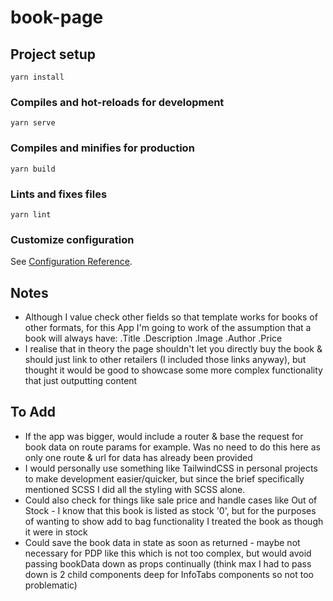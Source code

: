 # book-page

## Project setup
```
yarn install
```

### Compiles and hot-reloads for development
```
yarn serve
```

### Compiles and minifies for production
```
yarn build
```

### Lints and fixes files
```
yarn lint
```

### Customize configuration
See [Configuration Reference](https://cli.vuejs.org/config/).

## Notes
- Although I value check other fields so that template works for books of other formats, for this App I'm going to work of the assumption that a book will always have:
  .Title
  .Description
  .Image
  .Author
  .Price
- I realise that in theory the page shouldn't let you directly buy the book & should just link to other retailers (I included those links anyway), but thought it would be good to showcase some more complex functionality that just outputting content

## To Add
- If the app was bigger, would include a router & base the request for book data on route params for example. Was no need to do this here as only one route & url for data has already been provided
- I would personally use something like TailwindCSS in personal projects to make development easier/quicker, but since the brief specifically mentioned SCSS I did all the styling with SCSS alone.
- Could also check for things like sale price and handle cases like Out of Stock - I know that this book is listed as stock '0', but for the purposes of wanting to show add to bag functionality I treated the book as though it were in stock
- Could save the book data in state as soon as returned - maybe not necessary for PDP like this which is not too complex, but would avoid passing bookData down as props continually (think max I had to pass down is 2 child components deep for InfoTabs components so not too problematic) 
